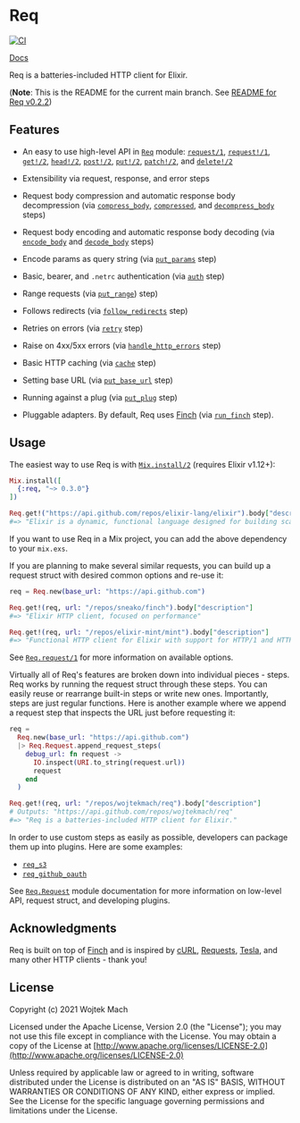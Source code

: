 # Req

[![CI](https://github.com/wojtekmach/req/actions/workflows/ci.yml/badge.svg)](https://github.com/wojtekmach/req/actions/workflows/ci.yml)

[Docs](https://wojtekmach.pl/docs/req)

Req is a batteries-included HTTP client for Elixir.

(**Note**: This is the README for the current main branch. See [README for Req v0.2.2](https://github.com/wojtekmach/req/tree/v0.2.2#readme))

## Features

  * An easy to use high-level API in [`Req`][req] module: [`request/1`][req.request], [`request!/1`][req.request!], [`get!/2`][req.get!], [`head!/2`][req.head!], [`post!/2`][req.post!], [`put!/2`][req.put!], [`patch!/2`][req.patch!], and [`delete!/2`][req.delete!]

  * Extensibility via request, response, and error steps

  * Request body compression and automatic response body decompression (via [`compress_body`][compress_body], [`compressed`][compressed], and [`decompress_body`][decompress_body] steps)

  * Request body encoding and automatic response body decoding (via [`encode_body`][encode_body]
    and [`decode_body`][decode_body] steps)

  * Encode params as query string (via [`put_params`][put_params] step)

  * Basic, bearer, and `.netrc` authentication (via [`auth`][auth] step)

  * Range requests (via [`put_range`][put_range]) step)

  * Follows redirects (via [`follow_redirects`][follow_redirects] step)

  * Retries on errors (via [`retry`][retry] step)

  * Raise on 4xx/5xx errors (via [`handle_http_errors`][handle_http_errors] step)

  * Basic HTTP caching (via [`cache`][cache] step)

  * Setting base URL (via [`put_base_url`][put_base_url] step)

  * Running against a plug (via [`put_plug`][put_plug] step)

  * Pluggable adapters. By default, Req uses [Finch][finch] (via [`run_finch`][run_finch] step).

[req]: https://wojtekmach.pl/docs/req/Req.html
[req.request]: https://wojtekmach.pl/docs/req/Req.html#request/1
[req.request!]: https://wojtekmach.pl/docs/req/Req.html#request!/1
[req.get!]: https://wojtekmach.pl/docs/req/Req.html#get!/2
[req.head!]: https://wojtekmach.pl/docs/req/Req.html#head!/2
[req.post!]: https://wojtekmach.pl/docs/req/Req.html#post!/2
[req.put!]: https://wojtekmach.pl/docs/req/Req.html#put!/2
[req.patch!]: https://wojtekmach.pl/docs/req/Req.html#patch!/2
[req.delete!]: https://wojtekmach.pl/docs/req/Req.html#delete!/2
[compressed]: https://wojtekmach.pl/docs/req/Req.Steps.html#compressed/1
[decompress_body]: https://wojtekmach.pl/docs/req/Req.Steps.html#decompress_body/1
[encode_body]: https://wojtekmach.pl/docs/req/Req.Steps.html#encode_body/1
[decode_body]: https://wojtekmach.pl/docs/req/Req.Steps.html#decode_body/1
[put_params]: https://wojtekmach.pl/docs/req/Req.Steps.html#put_params/1
[auth]: https://wojtekmach.pl/docs/req/Req.Steps.html#auth/1
[put_range]: https://wojtekmach.pl/docs/req/Req.Steps.html#put_range/1
[follow_redirects]: https://wojtekmach.pl/docs/req/Req.Steps.html#follow_redirects/1
[retry]: https://wojtekmach.pl/docs/req/Req.Steps.html#retry/1
[handle_http_errors]: https://wojtekmach.pl/docs/req/Req.Steps.html#handle_http_errors/1
[cache]: https://wojtekmach.pl/docs/req/Req.Steps.html#cache/1
[put_base_url]: https://wojtekmach.pl/docs/req/Req.Steps.html#put_base_url/1
[put_plug]: https://wojtekmach.pl/docs/req/Req.Steps.html#put_plug/1
[compress_body]: https://wojtekmach.pl/docs/req/Req.Steps.html#compress_body/1
[adapter]: https://wojtekmach.pl/docs/req/Req.Request.html#module-adapter
[run_finch]: https://wojtekmach.pl/docs/req/Req.Steps.html#run_finch/1
[finch]: https://github.com/sneako/finch

## Usage

The easiest way to use Req is with [`Mix.install/2`](https://hexdocs.pm/mix/Mix.html#install/2) (requires Elixir v1.12+):

```elixir
Mix.install([
  {:req, "~> 0.3.0"}
])

Req.get!("https://api.github.com/repos/elixir-lang/elixir").body["description"]
#=> "Elixir is a dynamic, functional language designed for building scalable and maintainable applications"
```

If you want to use Req in a Mix project, you can add the above dependency to your `mix.exs`.

If you are planning to make several similar requests, you can build up a request struct with
desired common options and re-use it:

```elixir
req = Req.new(base_url: "https://api.github.com")

Req.get!(req, url: "/repos/sneako/finch").body["description"]
#=> "Elixir HTTP client, focused on performance"

Req.get!(req, url: "/repos/elixir-mint/mint").body["description"]
#=> "Functional HTTP client for Elixir with support for HTTP/1 and HTTP/2."
```

See [`Req.request/1`](https://hexdocs.pm/req/Req.html#request/1) for more information on available
options.

Virtually all of Req's features are broken down into individual pieces - steps. Req works by running
the request struct through these steps. You can easily reuse or rearrange built-in steps or write new
ones. Importantly, steps are just regular functions. Here is another example where we append a request
step that inspects the URL just before requesting it:

```elixir
req =
  Req.new(base_url: "https://api.github.com")
  |> Req.Request.append_request_steps(
    debug_url: fn request ->
      IO.inspect(URI.to_string(request.url))
      request
    end
  )

Req.get!(req, url: "/repos/wojtekmach/req").body["description"]
# Outputs: "https://api.github.com/repos/wojtekmach/req"
#=> "Req is a batteries-included HTTP client for Elixir."
```

In order to use custom steps as easily as possible, developers can package them up into plugins.
Here are some examples:

  * [`req_s3`](https://github.com/wojtekmach/req_s3)
  * [`req_github_oauth`](https://github.com/wojtekmach/req_github_oauth)

See [`Req.Request`](https://hexdocs.pm/req/Req.Request.html) module documentation for
more information on low-level API, request struct, and developing plugins.

## Acknowledgments

Req is built on top of [Finch](http://github.com/keathley/finch) and is inspired by [cURL](https://curl.se), [Requests](https://docs.python-requests.org/en/master/), [Tesla](https://github.com/teamon/tesla), and many other HTTP clients - thank you!

## License

Copyright (c) 2021 Wojtek Mach

Licensed under the Apache License, Version 2.0 (the "License");
you may not use this file except in compliance with the License.
You may obtain a copy of the License at [http://www.apache.org/licenses/LICENSE-2.0](http://www.apache.org/licenses/LICENSE-2.0)

Unless required by applicable law or agreed to in writing, software
distributed under the License is distributed on an "AS IS" BASIS,
WITHOUT WARRANTIES OR CONDITIONS OF ANY KIND, either express or implied.
See the License for the specific language governing permissions and
limitations under the License.

